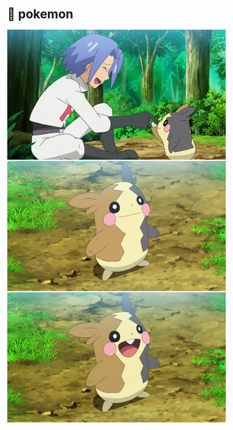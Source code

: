 # 📁 pokemon

<img src="james-morpeko.png" alt="" height="300"/>
<img src="morpeko-1.png" alt="" height="300"/>
<img src="morpeko-2.png" alt="" height="300"/>

